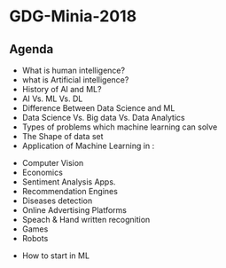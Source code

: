 # GDG-Minia-2018
## Agenda
- What is human intelligence?
- what is Artificial intelligence?
- History of AI and ML?
- AI Vs. ML Vs. DL
- Difference Between Data Science and ML 
- Data Science Vs. Big data Vs. Data Analytics
- Types of problems which machine learning can solve
- The Shape of data set
- Application of Machine Learning in : 
* Computer Vision
* Economics
* Sentiment Analysis Apps.
* Recommendation Engines
* Diseases detection
* Online Advertising Platforms
* Speach & Hand written recognition
* Games
* Robots

- How to start in ML

